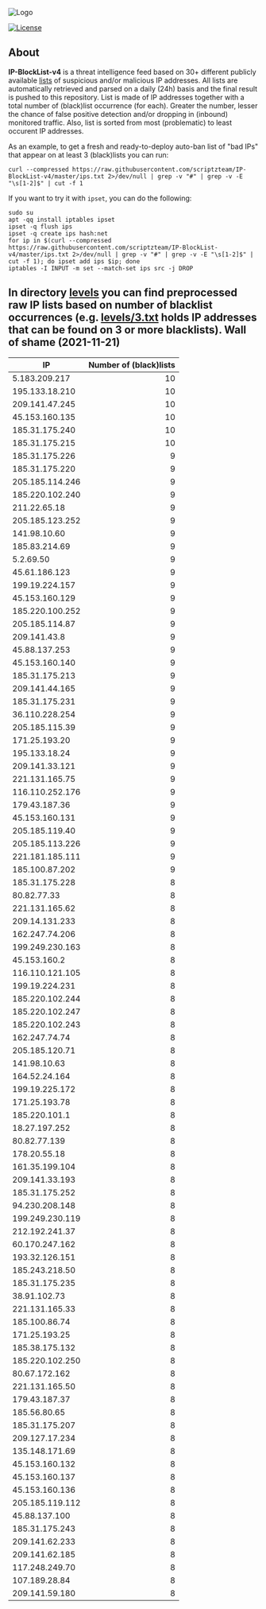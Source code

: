 ![Logo](https://i.imgur.com/PyKLAe7.png)

[![License](https://img.shields.io/badge/license-The_Unlicense-red.svg)](https://unlicense.org/)

About
----

**IP-BlockList-v4** is a threat intelligence feed based on 30+ different publicly available [lists](https://github.com/stamparm/maltrail) of suspicious and/or malicious IP addresses. All lists are automatically retrieved and parsed on a daily (24h) basis and the final result is pushed to this repository. List is made of IP addresses together with a total number of (black)list occurrence (for each). Greater the number, lesser the chance of false positive detection and/or dropping in (inbound) monitored traffic. Also, list is sorted from most (problematic) to least occurent IP addresses.

As an example, to get a fresh and ready-to-deploy auto-ban list of "bad IPs" that appear on at least 3 (black)lists you can run:

```
curl --compressed https://raw.githubusercontent.com/scriptzteam/IP-BlockList-v4/master/ips.txt 2>/dev/null | grep -v "#" | grep -v -E "\s[1-2]$" | cut -f 1
```

If you want to try it with `ipset`, you can do the following:

```
sudo su
apt -qq install iptables ipset
ipset -q flush ips
ipset -q create ips hash:net
for ip in $(curl --compressed https://raw.githubusercontent.com/scriptzteam/IP-BlockList-v4/master/ips.txt 2>/dev/null | grep -v "#" | grep -v -E "\s[1-2]$" | cut -f 1); do ipset add ips $ip; done
iptables -I INPUT -m set --match-set ips src -j DROP
```

In directory [levels](levels) you can find preprocessed raw IP lists based on number of blacklist occurrences (e.g. [levels/3.txt](levels/3.txt) holds IP addresses that can be found on 3 or more blacklists).
Wall of shame (2021-11-21)
----

|IP|Number of (black)lists|
|---|--:|
5.183.209.217|10
195.133.18.210|10
209.141.47.245|10
45.153.160.135|10
185.31.175.240|10
185.31.175.215|10
185.31.175.226|9
185.31.175.220|9
205.185.114.246|9
185.220.102.240|9
211.22.65.18|9
205.185.123.252|9
141.98.10.60|9
185.83.214.69|9
5.2.69.50|9
45.61.186.123|9
199.19.224.157|9
45.153.160.129|9
185.220.100.252|9
205.185.114.87|9
209.141.43.8|9
45.88.137.253|9
45.153.160.140|9
185.31.175.213|9
209.141.44.165|9
185.31.175.231|9
36.110.228.254|9
205.185.115.39|9
171.25.193.20|9
195.133.18.24|9
209.141.33.121|9
221.131.165.75|9
116.110.252.176|9
179.43.187.36|9
45.153.160.131|9
205.185.119.40|9
205.185.113.226|9
221.181.185.111|9
185.100.87.202|9
185.31.175.228|8
80.82.77.33|8
221.131.165.62|8
209.14.131.233|8
162.247.74.206|8
199.249.230.163|8
45.153.160.2|8
116.110.121.105|8
199.19.224.231|8
185.220.102.244|8
185.220.102.247|8
185.220.102.243|8
162.247.74.74|8
205.185.120.71|8
141.98.10.63|8
164.52.24.164|8
199.19.225.172|8
171.25.193.78|8
185.220.101.1|8
18.27.197.252|8
80.82.77.139|8
178.20.55.18|8
161.35.199.104|8
209.141.33.193|8
185.31.175.252|8
94.230.208.148|8
199.249.230.119|8
212.192.241.37|8
60.170.247.162|8
193.32.126.151|8
185.243.218.50|8
185.31.175.235|8
38.91.102.73|8
221.131.165.33|8
185.100.86.74|8
171.25.193.25|8
185.38.175.132|8
185.220.102.250|8
80.67.172.162|8
221.131.165.50|8
179.43.187.37|8
185.56.80.65|8
185.31.175.207|8
209.127.17.234|8
135.148.171.69|8
45.153.160.132|8
45.153.160.137|8
45.153.160.136|8
205.185.119.112|8
45.88.137.100|8
185.31.175.243|8
209.141.62.233|8
209.141.62.185|8
117.248.249.70|8
107.189.28.84|8
209.141.59.180|8
